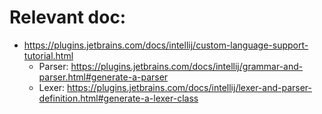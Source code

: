 # Relevant doc:

- https://plugins.jetbrains.com/docs/intellij/custom-language-support-tutorial.html
  - Parser: https://plugins.jetbrains.com/docs/intellij/grammar-and-parser.html#generate-a-parser
  - Lexer: https://plugins.jetbrains.com/docs/intellij/lexer-and-parser-definition.html#generate-a-lexer-class
